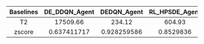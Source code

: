 ﻿| Baselines | DE_DDQN_Agent | DEDQN_Agent  | RL_HPSDE_Agent | LDE_Agent    | QLPSO_Agent  | RLEPSO_Agent | RL_PSO_Agent | L2L_Agent    | DEAP_DE      | JDE21        | MadDE        | NL_SHADE_LBC | DEAP_PSO     | GL_PSO       | sDMS_PSO     | SAHLPSO      | DEAP_CMAES   | Random_search | BayesianOptimizer |
|:---------:|:-------------:|:------------:|:--------------:|:------------:|:------------:|:------------:|:------------:|:------------:|:------------:|:------------:|:------------:|:------------:|:------------:|:------------:|:------------:|:------------:|:------------:|:-------------:|:-----------------:|
| T2        | 17509.66      | 234.12       | 604.93         | 292.33       | 3957.08      | 136.34       | 13696.59     | 4380         | 749.65       | 155.98       | 410.78       | 210.53       | 1418.99      | 50.76        | 65.83        | 4107.93      | 210.39       | 10.63         | 12566976          |
| zscore    | 0.637411717   | 0.928259586  | 0.8529836      | 0.909990804  | 0.734366277  | 0.972406821  | 0.653332161  | 0.728311327  | 0.854329329  | 0.964575902  | 0.883905367  | 0.937225307  | 0.833644928  | 1.072066401  | 1.046179363  | 0.731530128  | 0.996310234  | 1.284289952   | 0.359349801       |
